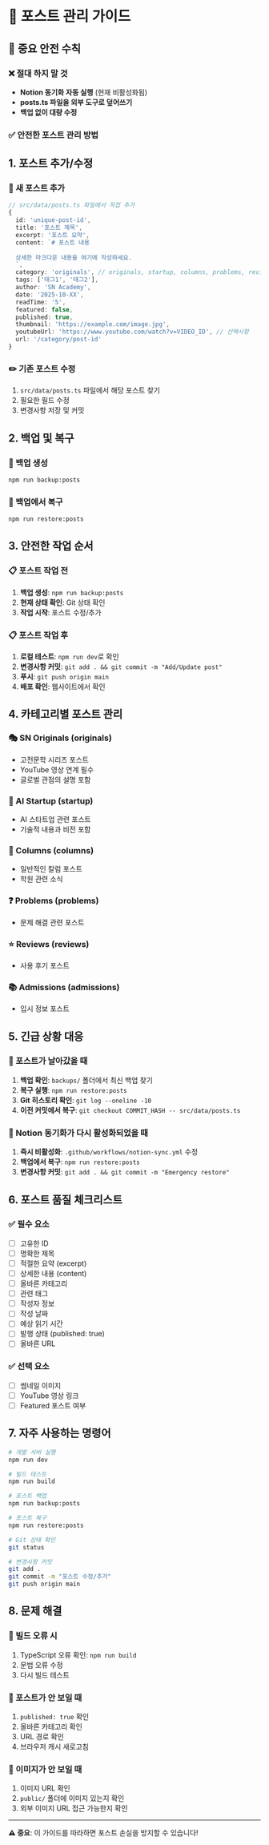 # 📝 포스트 관리 가이드

## 🚨 중요 안전 수칙

### ❌ 절대 하지 말 것
- **Notion 동기화 자동 실행** (현재 비활성화됨)
- **posts.ts 파일을 외부 도구로 덮어쓰기**
- **백업 없이 대량 수정**

### ✅ 안전한 포스트 관리 방법

## 1. 포스트 추가/수정

### 📝 새 포스트 추가
```typescript
// src/data/posts.ts 파일에서 직접 추가
{
  id: 'unique-post-id',
  title: '포스트 제목',
  excerpt: '포스트 요약',
  content: `# 포스트 내용
  
  상세한 마크다운 내용을 여기에 작성하세요.
  `,
  category: 'originals', // originals, startup, columns, problems, reviews, admissions
  tags: ['태그1', '태그2'],
  author: 'SN Academy',
  date: '2025-10-XX',
  readTime: '5',
  featured: false,
  published: true,
  thumbnail: 'https://example.com/image.jpg',
  youtubeUrl: 'https://www.youtube.com/watch?v=VIDEO_ID', // 선택사항
  url: '/category/post-id'
}
```

### ✏️ 기존 포스트 수정
1. `src/data/posts.ts` 파일에서 해당 포스트 찾기
2. 필요한 필드 수정
3. 변경사항 저장 및 커밋

## 2. 백업 및 복구

### 💾 백업 생성
```bash
npm run backup:posts
```

### 🔄 백업에서 복구
```bash
npm run restore:posts
```

## 3. 안전한 작업 순서

### 📋 포스트 작업 전
1. **백업 생성**: `npm run backup:posts`
2. **현재 상태 확인**: Git 상태 확인
3. **작업 시작**: 포스트 수정/추가

### 📋 포스트 작업 후
1. **로컬 테스트**: `npm run dev`로 확인
2. **변경사항 커밋**: `git add . && git commit -m "Add/Update post"`
3. **푸시**: `git push origin main`
4. **배포 확인**: 웹사이트에서 확인

## 4. 카테고리별 포스트 관리

### 🎭 SN Originals (originals)
- 고전문학 시리즈 포스트
- YouTube 영상 연계 필수
- 글로벌 관점의 설명 포함

### 🚀 AI Startup (startup)
- AI 스타트업 관련 포스트
- 기술적 내용과 비전 포함

### 📰 Columns (columns)
- 일반적인 칼럼 포스트
- 학원 관련 소식

### ❓ Problems (problems)
- 문제 해결 관련 포스트

### ⭐ Reviews (reviews)
- 사용 후기 포스트

### 📚 Admissions (admissions)
- 입시 정보 포스트

## 5. 긴급 상황 대응

### 🚨 포스트가 날아갔을 때
1. **백업 확인**: `backups/` 폴더에서 최신 백업 찾기
2. **복구 실행**: `npm run restore:posts`
3. **Git 히스토리 확인**: `git log --oneline -10`
4. **이전 커밋에서 복구**: `git checkout COMMIT_HASH -- src/data/posts.ts`

### 🚨 Notion 동기화가 다시 활성화되었을 때
1. **즉시 비활성화**: `.github/workflows/notion-sync.yml` 수정
2. **백업에서 복구**: `npm run restore:posts`
3. **변경사항 커밋**: `git add . && git commit -m "Emergency restore"`

## 6. 포스트 품질 체크리스트

### ✅ 필수 요소
- [ ] 고유한 ID
- [ ] 명확한 제목
- [ ] 적절한 요약 (excerpt)
- [ ] 상세한 내용 (content)
- [ ] 올바른 카테고리
- [ ] 관련 태그
- [ ] 작성자 정보
- [ ] 작성 날짜
- [ ] 예상 읽기 시간
- [ ] 발행 상태 (published: true)
- [ ] 올바른 URL

### ✅ 선택 요소
- [ ] 썸네일 이미지
- [ ] YouTube 영상 링크
- [ ] Featured 포스트 여부

## 7. 자주 사용하는 명령어

```bash
# 개발 서버 실행
npm run dev

# 빌드 테스트
npm run build

# 포스트 백업
npm run backup:posts

# 포스트 복구
npm run restore:posts

# Git 상태 확인
git status

# 변경사항 커밋
git add .
git commit -m "포스트 수정/추가"
git push origin main
```

## 8. 문제 해결

### 🔧 빌드 오류 시
1. TypeScript 오류 확인: `npm run build`
2. 문법 오류 수정
3. 다시 빌드 테스트

### 🔧 포스트가 안 보일 때
1. `published: true` 확인
2. 올바른 카테고리 확인
3. URL 경로 확인
4. 브라우저 캐시 새로고침

### 🔧 이미지가 안 보일 때
1. 이미지 URL 확인
2. `public/` 폴더에 이미지 있는지 확인
3. 외부 이미지 URL 접근 가능한지 확인

---

**⚠️ 중요**: 이 가이드를 따라하면 포스트 손실을 방지할 수 있습니다!
